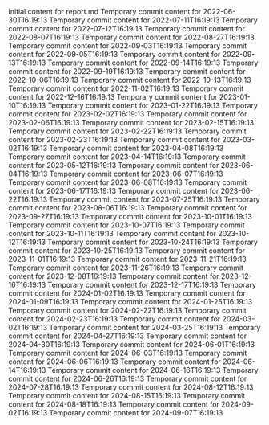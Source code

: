 Initial content for report.md
Temporary commit content for 2022-06-30T16:19:13
Temporary commit content for 2022-07-11T16:19:13
Temporary commit content for 2022-07-12T16:19:13
Temporary commit content for 2022-08-07T16:19:13
Temporary commit content for 2022-08-27T16:19:13
Temporary commit content for 2022-09-03T16:19:13
Temporary commit content for 2022-09-05T16:19:13
Temporary commit content for 2022-09-13T16:19:13
Temporary commit content for 2022-09-14T16:19:13
Temporary commit content for 2022-09-19T16:19:13
Temporary commit content for 2022-10-06T16:19:13
Temporary commit content for 2022-10-13T16:19:13
Temporary commit content for 2022-11-02T16:19:13
Temporary commit content for 2022-12-16T16:19:13
Temporary commit content for 2023-01-10T16:19:13
Temporary commit content for 2023-01-22T16:19:13
Temporary commit content for 2023-02-02T16:19:13
Temporary commit content for 2023-02-06T16:19:13
Temporary commit content for 2023-02-15T16:19:13
Temporary commit content for 2023-02-22T16:19:13
Temporary commit content for 2023-02-23T16:19:13
Temporary commit content for 2023-03-02T16:19:13
Temporary commit content for 2023-04-08T16:19:13
Temporary commit content for 2023-04-14T16:19:13
Temporary commit content for 2023-05-12T16:19:13
Temporary commit content for 2023-06-04T16:19:13
Temporary commit content for 2023-06-07T16:19:13
Temporary commit content for 2023-06-08T16:19:13
Temporary commit content for 2023-06-17T16:19:13
Temporary commit content for 2023-06-22T16:19:13
Temporary commit content for 2023-07-25T16:19:13
Temporary commit content for 2023-08-06T16:19:13
Temporary commit content for 2023-09-27T16:19:13
Temporary commit content for 2023-10-01T16:19:13
Temporary commit content for 2023-10-07T16:19:13
Temporary commit content for 2023-10-11T16:19:13
Temporary commit content for 2023-10-12T16:19:13
Temporary commit content for 2023-10-24T16:19:13
Temporary commit content for 2023-10-25T16:19:13
Temporary commit content for 2023-11-01T16:19:13
Temporary commit content for 2023-11-21T16:19:13
Temporary commit content for 2023-11-26T16:19:13
Temporary commit content for 2023-12-08T16:19:13
Temporary commit content for 2023-12-16T16:19:13
Temporary commit content for 2023-12-17T16:19:13
Temporary commit content for 2024-01-02T16:19:13
Temporary commit content for 2024-01-09T16:19:13
Temporary commit content for 2024-01-25T16:19:13
Temporary commit content for 2024-02-22T16:19:13
Temporary commit content for 2024-02-23T16:19:13
Temporary commit content for 2024-03-02T16:19:13
Temporary commit content for 2024-03-25T16:19:13
Temporary commit content for 2024-04-27T16:19:13
Temporary commit content for 2024-04-30T16:19:13
Temporary commit content for 2024-06-01T16:19:13
Temporary commit content for 2024-06-03T16:19:13
Temporary commit content for 2024-06-06T16:19:13
Temporary commit content for 2024-06-14T16:19:13
Temporary commit content for 2024-06-16T16:19:13
Temporary commit content for 2024-06-26T16:19:13
Temporary commit content for 2024-07-28T16:19:13
Temporary commit content for 2024-08-12T16:19:13
Temporary commit content for 2024-08-15T16:19:13
Temporary commit content for 2024-08-18T16:19:13
Temporary commit content for 2024-09-02T16:19:13
Temporary commit content for 2024-09-07T16:19:13

